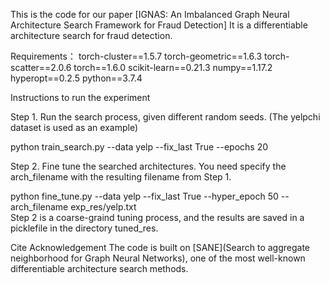This is the code for our paper [IGNAS: An Imbalanced Graph Neural Architecture Search Framework for Fraud Detection] It is a differentiable architecture search for fraud detection.

Requirements：
torch-cluster==1.5.7
torch-geometric==1.6.3
torch-scatter==2.0.6
torch==1.6.0
scikit-learn==0.21.3
numpy==1.17.2
hyperopt==0.2.5
python==3.7.4

Instructions to run the experiment


Step 1. Run the search process, given different random seeds. (The yelpchi dataset is used as an example)

python train_search.py  --data yelp --fix_last True  --epochs 20


Step 2. Fine tune the searched architectures. You need specify the arch_filename with the resulting filename from Step 1.

python fine_tune.py --data yelp  --fix_last True   --hyper_epoch 50  --arch_filename exp_res/yelp.txt   
Step 2 is a coarse-graind tuning process, and the results are saved in a picklefile in the directory tuned_res.

Cite
Acknowledgement
The code is built on [SANE](Search to aggregate neighborhood for Graph Neural Networks), one of the most well-known differentiable architecture search methods.